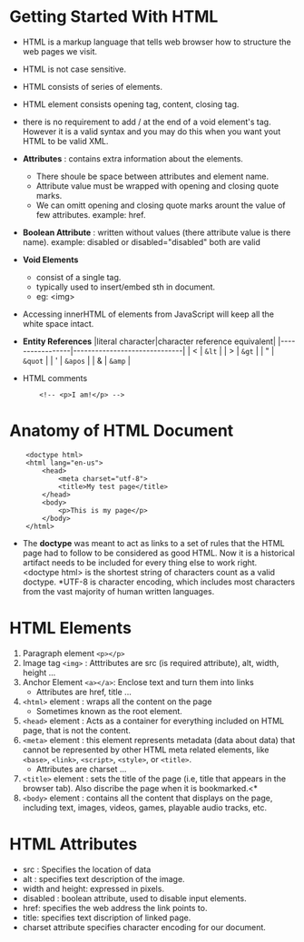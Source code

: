 # Getting Started With HTML

* HTML is a markup language that tells web browser how to structure the web pages we visit.
* HTML is not case sensitive.
* HTML consists of series of elements.
* HTML element consists opening tag, content, closing tag.
* there is no requirement to add / at the end of a void element's tag. However it is a valid syntax and you may do this when you want yout HTML to be valid XML.
* **Attributes** : contains extra information about the elements.
    * There shoule be space between attributes and element name.
    * Attribute value must be wrapped with opening and closing quote marks.
    * We can omitt opening and closing quote marks arount the value of few attributes. example: href.
* **Boolean Attribute** : written without values (there attribute value is there name). example: disabled or disabled="disabled" both are valid
* **Void Elements**
    * consist of a single tag.
    * typically used to insert/embed sth in document.
    * eg: &lt;img&gt;
* Accessing innerHTML of elements from JavaScript will keep all the white space intact.
    
* **Entity References**
    |literal character|character reference equivalent|
    |-----------------|------------------------------|
    | < | `&lt`     |
    | > | `&gt`     |
    | " | `&quot`   |
    | ' | `&apos`   |
    | & | `&amp`    |
* HTML comments
    ```
        <!-- <p>I am!</p> -->
    ```
    
# Anatomy of HTML Document
```
    <doctype html>
    <html lang="en-us">
        <head>
            <meta charset="utf-8">
            <title>My test page</title>
        </head>
        <body>
            <p>This is my page</p>
        </body>
    </html>
```

* The **doctype** was meant to act as links to a set of rules that the HTML page had to follow to be considered as good HTML. Now it is a historical artifact needs to be included for every thing else to work right. 
<br>&lt;doctype html&gt; is the shortest string of characters count as a valid doctype.
*UTF-8 is character encoding, which includes most characters from the vast majority of human written languages.

# HTML Elements
1. Paragraph element `<p></p>`
2. Image tag `<img>` : Atttributes are src (is required attribute), alt, width, height ...
3. Anchor Element `<a></a>`: Enclose text and turn them into links
    * Attributes are href, title ...
4. `<html>` element : wraps all the content on the page
    * Sometimes known as the root element.
5. `<head>` element : Acts as a container for everything included on HTML page, that is  not the content.
6. `<meta>` element : this element represents metadata (data about data) that cannot be represented by other HTML meta related elements, like `<base>`, `<link>`, `<script>`, `<style>`, or `<title>`.
    * Attributes are charset ...
7. `<title>` element : sets the title of the page (i.e, title that appears in the browser tab). Also discribe the page when it is bookmarked.<* 
8. `<body>` element : contains all the content that displays on the page, including text, images, videos, games, playable audio tracks, etc.

# HTML Attributes
* src : Specifies the location of data
* alt : specifies text description of the image.
* width and height: expressed in pixels.
* disabled : boolean attribute, used to disable input elements.
* href: specifies the web address the link points to.
* title: specifies text discription of linked page.
* charset attribute specifies character encoding for our document.